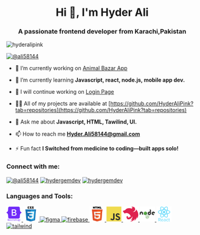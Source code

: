 <h1 align="center">Hi 👋, I'm Hyder Ali</h1>
<h3 align="center">A passionate frontend developer from Karachi,Pakistan</h3>

<p align="left"> <img src="https://komarev.com/ghpvc/?username=hyderalipink&label=Profile%20views&color=0e75b6&style=flat" alt="hyderalipink" /> </p>

<p align="left"> <a href="https://twitter.com/@ali58144" target="blank"><img src="https://img.shields.io/twitter/follow/@ali58144?logo=twitter&style=for-the-badge" alt="@ali58144" /></a> </p>

- 🔭 I’m currently working on [Animal Bazar App](https://hyderalipink.github.io/Animal-bazar/)

- 🌱 I’m currently learning **Javascript, react, node.js, mobile app dev.**

- 🔭 I will continue working on [Login Page](https://hyderalipink.github.io/LoginPage/)

- 👨‍💻 All of my projects are available at [https://github.com/HyderAliPink?tab=repositories](https://github.com/HyderAliPink?tab=repositories)

- 💬 Ask me about **Javascript, HTML, Tawilind, UI.**

- 📫 How to reach me **Hyder.Ali58144@gmail.com**

- ⚡ Fun fact **I Switched from medicine to coding—built apps solo!**

<h3 align="left">Connect with me:</h3>
<p align="left">
<a href="https://twitter.com/@ali58144" target="blank"><img align="center" src="https://raw.githubusercontent.com/rahuldkjain/github-profile-readme-generator/master/src/images/icons/Social/twitter.svg" alt="@ali58144" height="30" width="40" /></a>
<a href="https://fb.com/hydergemdev" target="blank"><img align="center" src="https://raw.githubusercontent.com/rahuldkjain/github-profile-readme-generator/master/src/images/icons/Social/facebook.svg" alt="hydergemdev" height="30" width="40" /></a>
<a href="https://instagram.com/hydergemdev" target="blank"><img align="center" src="https://raw.githubusercontent.com/rahuldkjain/github-profile-readme-generator/master/src/images/icons/Social/instagram.svg" alt="hydergemdev" height="30" width="40" /></a>
</p>

<h3 align="left">Languages and Tools:</h3>
<p align="left"> <a href="https://getbootstrap.com" target="_blank" rel="noreferrer"> <img src="https://raw.githubusercontent.com/devicons/devicon/master/icons/bootstrap/bootstrap-plain-wordmark.svg" alt="bootstrap" width="40" height="40"/> </a> <a href="https://www.w3schools.com/css/" target="_blank" rel="noreferrer"> <img src="https://raw.githubusercontent.com/devicons/devicon/master/icons/css3/css3-original-wordmark.svg" alt="css3" width="40" height="40"/> </a> <a href="https://www.figma.com/" target="_blank" rel="noreferrer"> <img src="https://www.vectorlogo.zone/logos/figma/figma-icon.svg" alt="figma" width="40" height="40"/> </a> <a href="https://firebase.google.com/" target="_blank" rel="noreferrer"> <img src="https://www.vectorlogo.zone/logos/firebase/firebase-icon.svg" alt="firebase" width="40" height="40"/> </a> <a href="https://www.w3.org/html/" target="_blank" rel="noreferrer"> <img src="https://raw.githubusercontent.com/devicons/devicon/master/icons/html5/html5-original-wordmark.svg" alt="html5" width="40" height="40"/> </a> <a href="https://developer.mozilla.org/en-US/docs/Web/JavaScript" target="_blank" rel="noreferrer"> <img src="https://raw.githubusercontent.com/devicons/devicon/master/icons/javascript/javascript-original.svg" alt="javascript" width="40" height="40"/> </a> <a href="https://nestjs.com/" target="_blank" rel="noreferrer"> <img src="https://raw.githubusercontent.com/devicons/devicon/master/icons/nestjs/nestjs-plain.svg" alt="nestjs" width="40" height="40"/> </a> <a href="https://nodejs.org" target="_blank" rel="noreferrer"> <img src="https://raw.githubusercontent.com/devicons/devicon/master/icons/nodejs/nodejs-original-wordmark.svg" alt="nodejs" width="40" height="40"/> </a> <a href="https://reactjs.org/" target="_blank" rel="noreferrer"> <img src="https://raw.githubusercontent.com/devicons/devicon/master/icons/react/react-original-wordmark.svg" alt="react" width="40" height="40"/> </a> <a href="https://tailwindcss.com/" target="_blank" rel="noreferrer"> <img src="https://www.vectorlogo.zone/logos/tailwindcss/tailwindcss-icon.svg" alt="tailwind" width="40" height="40"/> </a> </p>

